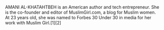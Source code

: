 AMANI AL-KHATAHTBEH is an American author and tech entrepreneur. She is the co-founder and editor of MuslimGirl.com, a blog for Muslim women. At 23 years old, she was named to Forbes 30 Under 30 in media for her work with Muslim Girl.[1][2]
